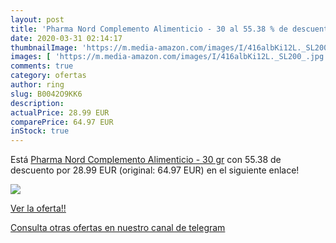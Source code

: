 ```yaml
---
layout: post
title: 'Pharma Nord Complemento Alimenticio - 30 al 55.38 % de descuento'
date: 2020-03-31 02:14:17
thumbnailImage: 'https://m.media-amazon.com/images/I/416albKi12L._SL200_.jpg'
images: [ 'https://m.media-amazon.com/images/I/416albKi12L._SL200_.jpg' ]
comments: true
category: ofertas
author: ring
slug: B0042O9KK6
description:
actualPrice: 28.99 EUR
comparePrice: 64.97 EUR
inStock: true
---
```


Está [Pharma Nord Complemento Alimenticio - 30 gr](https://www.amazon.com/dp/B0042O9KK6/?tag=redken08-20) con 55.38 de descuento por 28.99 EUR (original: 64.97 EUR) en el siguiente enlace!

[![](https://m.media-amazon.com/images/I/416albKi12L._SL200_.jpg)](https://www.amazon.com/dp/B0042O9KK6/?tag=redken08-20)

[Ver la oferta!!](https://www.amazon.com/dp/B0042O9KK6/?tag=redken08-20)

[Consulta otras ofertas en nuestro canal de telegram](https://t.me/s/ofertas25)

